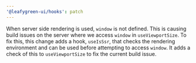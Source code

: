 ```yaml
---
'@leafygreen-ui/hooks': patch
---
```


When server side rendering is used, `window` is not defined. This is causing build issues on the server where we access `window` in `useViewportSize`. To fix this, this change adds a hook, `useIsSsr`, that checks the rendering environment and can be used before attempting to access `window`. It adds a check of this to `useViewportSize` to fix the current build issue.
